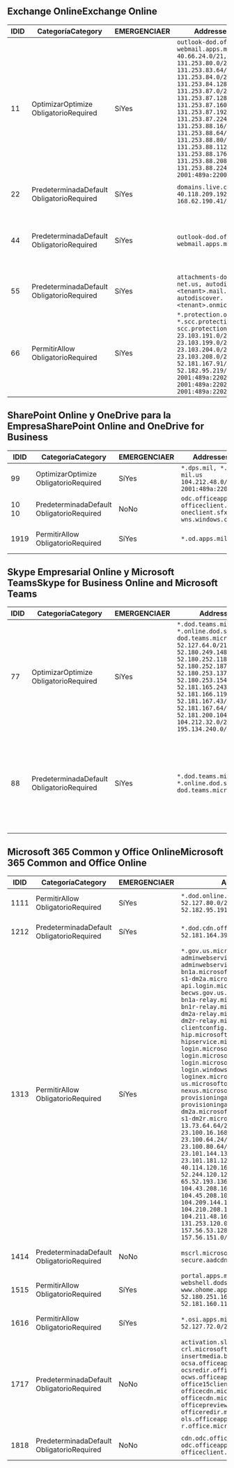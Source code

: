 <!--THIS FILE IS AUTOMATICALLY GENERATED. MANUAL CHANGES WILL BE OVERWRITTEN.-->
<!--Please contact the Office 365 Endpoints team with any questions.-->
<!--USGovDoD endpoints version 2019010700-->
<!--File generated 2019-01-07 11:00:16.1324-->

## <a name="exchange-online"></a><span data-ttu-id="26a8e-101">Exchange Online</span><span class="sxs-lookup"><span data-stu-id="26a8e-101">Exchange Online</span></span>

<span data-ttu-id="26a8e-102">ID</span><span class="sxs-lookup"><span data-stu-id="26a8e-102">ID</span></span> | <span data-ttu-id="26a8e-103">Categoría</span><span class="sxs-lookup"><span data-stu-id="26a8e-103">Category</span></span> | <span data-ttu-id="26a8e-104">EMERGENCIA</span><span class="sxs-lookup"><span data-stu-id="26a8e-104">ER</span></span> | <span data-ttu-id="26a8e-105">Addresses</span><span class="sxs-lookup"><span data-stu-id="26a8e-105">Addresses</span></span> | <span data-ttu-id="26a8e-106">Puertos</span><span class="sxs-lookup"><span data-stu-id="26a8e-106">Ports</span></span>
-- | -------------------- | --- | ---------------------------------------------------------------------------------------------------------------------------------------------------------------------------------------------------------------------------------------------------------------------------------------------------------------------------------------------------------------------------------------------- | -------------------------------
<span data-ttu-id="26a8e-107">1</span><span class="sxs-lookup"><span data-stu-id="26a8e-107">1</span></span> | <span data-ttu-id="26a8e-108">Optimizar</span><span class="sxs-lookup"><span data-stu-id="26a8e-108">Optimize</span></span><BR><span data-ttu-id="26a8e-109">Obligatorio</span><span class="sxs-lookup"><span data-stu-id="26a8e-109">Required</span></span> | <span data-ttu-id="26a8e-110">Sí</span><span class="sxs-lookup"><span data-stu-id="26a8e-110">Yes</span></span> | `outlook-dod.office365.us, webmail.apps.mil`<BR>`40.66.24.0/21, 131.253.80.0/24, 131.253.83.64/26, 131.253.84.0/26, 131.253.84.128/26, 131.253.87.0/25, 131.253.87.128/28, 131.253.87.160/27, 131.253.87.192/28, 131.253.87.224/28, 131.253.88.16/28, 131.253.88.64/28, 131.253.88.80/28, 131.253.88.112/28, 131.253.88.176/28, 131.253.88.208/28, 131.253.88.224/28, 2001:489a:2200:500::/56` | <span data-ttu-id="26a8e-111">**TCP:** 443, 80</span><span class="sxs-lookup"><span data-stu-id="26a8e-111">**TCP:** 443, 80</span></span>
<span data-ttu-id="26a8e-112">2</span><span class="sxs-lookup"><span data-stu-id="26a8e-112">2</span></span> | <span data-ttu-id="26a8e-113">Predeterminada</span><span class="sxs-lookup"><span data-stu-id="26a8e-113">Default</span></span><BR><span data-ttu-id="26a8e-114">Obligatorio</span><span class="sxs-lookup"><span data-stu-id="26a8e-114">Required</span></span> | <span data-ttu-id="26a8e-115">Sí</span><span class="sxs-lookup"><span data-stu-id="26a8e-115">Yes</span></span> | `domains.live.com`<BR>`40.118.209.192/32, 168.62.190.41/32` | <span data-ttu-id="26a8e-116">**TCP:** 443, 80</span><span class="sxs-lookup"><span data-stu-id="26a8e-116">**TCP:** 443, 80</span></span>
<span data-ttu-id="26a8e-117">4</span><span class="sxs-lookup"><span data-stu-id="26a8e-117">4</span></span> | <span data-ttu-id="26a8e-118">Predeterminada</span><span class="sxs-lookup"><span data-stu-id="26a8e-118">Default</span></span><BR><span data-ttu-id="26a8e-119">Obligatorio</span><span class="sxs-lookup"><span data-stu-id="26a8e-119">Required</span></span> | <span data-ttu-id="26a8e-120">Sí</span><span class="sxs-lookup"><span data-stu-id="26a8e-120">Yes</span></span> | `outlook-dod.office365.us, webmail.apps.mil` | <span data-ttu-id="26a8e-121">**TCP:** 143, 25, 587, 993, 995</span><span class="sxs-lookup"><span data-stu-id="26a8e-121">**TCP:** 143, 25, 587, 993, 995</span></span>
<span data-ttu-id="26a8e-122">5</span><span class="sxs-lookup"><span data-stu-id="26a8e-122">5</span></span> | <span data-ttu-id="26a8e-123">Predeterminada</span><span class="sxs-lookup"><span data-stu-id="26a8e-123">Default</span></span><BR><span data-ttu-id="26a8e-124">Obligatorio</span><span class="sxs-lookup"><span data-stu-id="26a8e-124">Required</span></span> | <span data-ttu-id="26a8e-125">Sí</span><span class="sxs-lookup"><span data-stu-id="26a8e-125">Yes</span></span> | `attachments-dod.office365-net.us, autodiscover.<tenant>.mail.onmicrosoft.com, autodiscover.<tenant>.onmicrosoft.com` | <span data-ttu-id="26a8e-126">**TCP:** 443, 80</span><span class="sxs-lookup"><span data-stu-id="26a8e-126">**TCP:** 443, 80</span></span>
<span data-ttu-id="26a8e-127">6</span><span class="sxs-lookup"><span data-stu-id="26a8e-127">6</span></span> | <span data-ttu-id="26a8e-128">Permitir</span><span class="sxs-lookup"><span data-stu-id="26a8e-128">Allow</span></span><BR><span data-ttu-id="26a8e-129">Obligatorio</span><span class="sxs-lookup"><span data-stu-id="26a8e-129">Required</span></span> | <span data-ttu-id="26a8e-130">Sí</span><span class="sxs-lookup"><span data-stu-id="26a8e-130">Yes</span></span> | `*.protection.office365.us, *.scc.protection.apps.mil, scc.protection.apps.mil`<BR>`23.103.191.0/24, 23.103.199.0/25, 23.103.204.0/22, 23.103.208.0/22, 52.181.167.91/32, 52.182.95.219/32, 2001:489a:2202::/62, 2001:489a:2202:8::/62, 2001:489a:2202:2000::/63` | <span data-ttu-id="26a8e-131">**TCP:** 25, 443</span><span class="sxs-lookup"><span data-stu-id="26a8e-131">**TCP:** 25, 443</span></span>

## <a name="sharepoint-online-and-onedrive-for-business"></a><span data-ttu-id="26a8e-132">SharePoint Online y OneDrive para la Empresa</span><span class="sxs-lookup"><span data-stu-id="26a8e-132">SharePoint Online and OneDrive for Business</span></span>

<span data-ttu-id="26a8e-133">ID</span><span class="sxs-lookup"><span data-stu-id="26a8e-133">ID</span></span> | <span data-ttu-id="26a8e-134">Categoría</span><span class="sxs-lookup"><span data-stu-id="26a8e-134">Category</span></span> | <span data-ttu-id="26a8e-135">EMERGENCIA</span><span class="sxs-lookup"><span data-stu-id="26a8e-135">ER</span></span> | <span data-ttu-id="26a8e-136">Addresses</span><span class="sxs-lookup"><span data-stu-id="26a8e-136">Addresses</span></span> | <span data-ttu-id="26a8e-137">Puertos</span><span class="sxs-lookup"><span data-stu-id="26a8e-137">Ports</span></span>
-- | -------------------- | --- | ---------------------------------------------------------------------------------------- | ----------------
<span data-ttu-id="26a8e-138">9</span><span class="sxs-lookup"><span data-stu-id="26a8e-138">9</span></span> | <span data-ttu-id="26a8e-139">Optimizar</span><span class="sxs-lookup"><span data-stu-id="26a8e-139">Optimize</span></span><BR><span data-ttu-id="26a8e-140">Obligatorio</span><span class="sxs-lookup"><span data-stu-id="26a8e-140">Required</span></span> | <span data-ttu-id="26a8e-141">Sí</span><span class="sxs-lookup"><span data-stu-id="26a8e-141">Yes</span></span> | `*.dps.mil, *.sharepoint-mil.us`<BR>`104.212.48.0/23, 2001:489a:2204::/63` | <span data-ttu-id="26a8e-142">**TCP:** 443, 80</span><span class="sxs-lookup"><span data-stu-id="26a8e-142">**TCP:** 443, 80</span></span>
<span data-ttu-id="26a8e-143">10 </span><span class="sxs-lookup"><span data-stu-id="26a8e-143">10</span></span> | <span data-ttu-id="26a8e-144">Predeterminada</span><span class="sxs-lookup"><span data-stu-id="26a8e-144">Default</span></span><BR><span data-ttu-id="26a8e-145">Obligatorio</span><span class="sxs-lookup"><span data-stu-id="26a8e-145">Required</span></span> | <span data-ttu-id="26a8e-146">No</span><span class="sxs-lookup"><span data-stu-id="26a8e-146">No</span></span> | `odc.officeapps.live.com, officeclient.microsoft.com, oneclient.sfx.ms, wns.windows.com` | <span data-ttu-id="26a8e-147">**TCP:** 443, 80</span><span class="sxs-lookup"><span data-stu-id="26a8e-147">**TCP:** 443, 80</span></span>
<span data-ttu-id="26a8e-148">19</span><span class="sxs-lookup"><span data-stu-id="26a8e-148">19</span></span> | <span data-ttu-id="26a8e-149">Permitir</span><span class="sxs-lookup"><span data-stu-id="26a8e-149">Allow</span></span><BR><span data-ttu-id="26a8e-150">Obligatorio</span><span class="sxs-lookup"><span data-stu-id="26a8e-150">Required</span></span> | <span data-ttu-id="26a8e-151">Sí</span><span class="sxs-lookup"><span data-stu-id="26a8e-151">Yes</span></span> | `*.od.apps.mil` | <span data-ttu-id="26a8e-152">**TCP:** 443, 80</span><span class="sxs-lookup"><span data-stu-id="26a8e-152">**TCP:** 443, 80</span></span>

## <a name="skype-for-business-online-and-microsoft-teams"></a><span data-ttu-id="26a8e-153">Skype Empresarial Online y Microsoft Teams</span><span class="sxs-lookup"><span data-stu-id="26a8e-153">Skype for Business Online and Microsoft Teams</span></span>

<span data-ttu-id="26a8e-154">ID</span><span class="sxs-lookup"><span data-stu-id="26a8e-154">ID</span></span> | <span data-ttu-id="26a8e-155">Categoría</span><span class="sxs-lookup"><span data-stu-id="26a8e-155">Category</span></span> | <span data-ttu-id="26a8e-156">EMERGENCIA</span><span class="sxs-lookup"><span data-stu-id="26a8e-156">ER</span></span> | <span data-ttu-id="26a8e-157">Addresses</span><span class="sxs-lookup"><span data-stu-id="26a8e-157">Addresses</span></span> | <span data-ttu-id="26a8e-158">Puertos</span><span class="sxs-lookup"><span data-stu-id="26a8e-158">Ports</span></span>
-- | -------------------- | --- | -------------------------------------------------------------------------------------------------------------------------------------------------------------------------------------------------------------------------------------------------------------------------------------------------------------------------------------------------------- | --------------------------------------------------
<span data-ttu-id="26a8e-159">7</span><span class="sxs-lookup"><span data-stu-id="26a8e-159">7</span></span> | <span data-ttu-id="26a8e-160">Optimizar</span><span class="sxs-lookup"><span data-stu-id="26a8e-160">Optimize</span></span><BR><span data-ttu-id="26a8e-161">Obligatorio</span><span class="sxs-lookup"><span data-stu-id="26a8e-161">Required</span></span> | <span data-ttu-id="26a8e-162">Sí</span><span class="sxs-lookup"><span data-stu-id="26a8e-162">Yes</span></span> | `*.dod.teams.microsoft.us, *.online.dod.skypeforbusiness.us, dod.teams.microsoft.us`<BR>`52.127.64.0/21, 52.180.249.148/32, 52.180.252.118/32, 52.180.252.187/32, 52.180.253.137/32, 52.180.253.154/32, 52.181.165.243/32, 52.181.166.119/32, 52.181.167.43/32, 52.181.167.64/32, 52.181.200.104/32, 104.212.32.0/22, 104.212.60.0/23, 195.134.240.0/22` | <span data-ttu-id="26a8e-163">**TCP:** 443</span><span class="sxs-lookup"><span data-stu-id="26a8e-163">**TCP:** 443</span></span><BR><span data-ttu-id="26a8e-164">**UDP:** 3478, 3479, 3480, 3481</span><span class="sxs-lookup"><span data-stu-id="26a8e-164">**UDP:** 3478, 3479, 3480, 3481</span></span>
<span data-ttu-id="26a8e-165">8</span><span class="sxs-lookup"><span data-stu-id="26a8e-165">8</span></span> | <span data-ttu-id="26a8e-166">Predeterminada</span><span class="sxs-lookup"><span data-stu-id="26a8e-166">Default</span></span><BR><span data-ttu-id="26a8e-167">Obligatorio</span><span class="sxs-lookup"><span data-stu-id="26a8e-167">Required</span></span> | <span data-ttu-id="26a8e-168">Sí</span><span class="sxs-lookup"><span data-stu-id="26a8e-168">Yes</span></span> | `*.dod.teams.microsoft.us, *.online.dod.skypeforbusiness.us, dod.teams.microsoft.us` | <span data-ttu-id="26a8e-169">**TCP:** 5061, 50000-59999</span><span class="sxs-lookup"><span data-stu-id="26a8e-169">**TCP:** 5061, 50000-59999</span></span><BR><span data-ttu-id="26a8e-170">**UDP:** 50000-59999</span><span class="sxs-lookup"><span data-stu-id="26a8e-170">**UDP:** 50000-59999</span></span>

## <a name="microsoft-365-common-and-office-online"></a><span data-ttu-id="26a8e-171">Microsoft 365 Common y Office Online</span><span class="sxs-lookup"><span data-stu-id="26a8e-171">Microsoft 365 Common and Office Online</span></span>

<span data-ttu-id="26a8e-172">ID</span><span class="sxs-lookup"><span data-stu-id="26a8e-172">ID</span></span> | <span data-ttu-id="26a8e-173">Categoría</span><span class="sxs-lookup"><span data-stu-id="26a8e-173">Category</span></span> | <span data-ttu-id="26a8e-174">EMERGENCIA</span><span class="sxs-lookup"><span data-stu-id="26a8e-174">ER</span></span> | <span data-ttu-id="26a8e-175">Addresses</span><span class="sxs-lookup"><span data-stu-id="26a8e-175">Addresses</span></span> | <span data-ttu-id="26a8e-176">Puertos</span><span class="sxs-lookup"><span data-stu-id="26a8e-176">Ports</span></span>
-- | ------------------- | --- | ------------------------------------------------------------------------------------------------------------------------------------------------------------------------------------------------------------------------------------------------------------------------------------------------------------------------------------------------------------------------------------------------------------------------------------------------------------------------------------------------------------------------------------------------------------------------------------------------------------------------------------------------------------------------------------------------------------------------------------------------------------------------------------------------------------------------------------------------------------------------------------------------------------------------------------------------------------------------------------------------------------------------------------------------------------------------------------------------------------------------------------------------------------------------------------------------------------------------------------------------------------------------------------------------------------------------------------------------------------------------------------------------------------------------------------------------- | ----------------
<span data-ttu-id="26a8e-177">11</span><span class="sxs-lookup"><span data-stu-id="26a8e-177">11</span></span> | <span data-ttu-id="26a8e-178">Permitir</span><span class="sxs-lookup"><span data-stu-id="26a8e-178">Allow</span></span><BR><span data-ttu-id="26a8e-179">Obligatorio</span><span class="sxs-lookup"><span data-stu-id="26a8e-179">Required</span></span> | <span data-ttu-id="26a8e-180">Sí</span><span class="sxs-lookup"><span data-stu-id="26a8e-180">Yes</span></span> | `*.dod.online.office365.us`<BR>`52.127.80.0/23, 52.181.164.39/32, 52.182.95.191/32` | <span data-ttu-id="26a8e-181">**TCP:** 443</span><span class="sxs-lookup"><span data-stu-id="26a8e-181">**TCP:** 443</span></span>
<span data-ttu-id="26a8e-182">12</span><span class="sxs-lookup"><span data-stu-id="26a8e-182">12</span></span> | <span data-ttu-id="26a8e-183">Predeterminada</span><span class="sxs-lookup"><span data-stu-id="26a8e-183">Default</span></span><BR><span data-ttu-id="26a8e-184">Obligatorio</span><span class="sxs-lookup"><span data-stu-id="26a8e-184">Required</span></span> | <span data-ttu-id="26a8e-185">Sí</span><span class="sxs-lookup"><span data-stu-id="26a8e-185">Yes</span></span> | `*.dod.cdn.office365.us`<BR>`52.181.164.39/32, 52.182.95.191/32` | <span data-ttu-id="26a8e-186">**TCP:** 443</span><span class="sxs-lookup"><span data-stu-id="26a8e-186">**TCP:** 443</span></span>
<span data-ttu-id="26a8e-187">13</span><span class="sxs-lookup"><span data-stu-id="26a8e-187">13</span></span> | <span data-ttu-id="26a8e-188">Permitir</span><span class="sxs-lookup"><span data-stu-id="26a8e-188">Allow</span></span><BR><span data-ttu-id="26a8e-189">Obligatorio</span><span class="sxs-lookup"><span data-stu-id="26a8e-189">Required</span></span> | <span data-ttu-id="26a8e-190">Sí</span><span class="sxs-lookup"><span data-stu-id="26a8e-190">Yes</span></span> | `*.gov.us.microsoftonline.com, adminwebservice.gov.us.microsoftonline.com, adminwebservice-s1-bn1a.microsoftonline.com, adminwebservice-s1-dm2a.microsoftonline.com, api.login.microsoftonline.com, becws.gov.us.microsoftonline.com, bws-s1-bn1a-relay.microsoftonline.com, bws-s1-bn1r-relay.microsoftonline.com, bws-s1-dm2a-relay.microsoftonline.com, bws-s1-dm2r-relay.microsoftonline.com, clientconfig.microsoftonline-p.net, hip.microsoftonline-p.net, hipservice.microsoftonline.com, login.microsoftonline.com, login.microsoftonline.us, login.microsoftonline-p.com, login.windows.net, loginex.microsoftonline.com, login-us.microsoftonline.com, nexus.microsoftonline-p.com, provisioningapi.gov.us.microsoftonline.com, provisioningapi-s1-dm2a.microsoftonline.com, provisioningapi-s1-dm2r.microsoftonline.com`<BR>`13.73.64.64/26, 13.73.208.128/25, 23.100.16.168/29, 23.100.32.136/29, 23.100.64.24/29, 23.100.72.32/29, 23.100.80.64/29, 23.100.120.64/29, 23.101.144.136/29, 23.101.165.168/29, 23.101.181.128/29, 40.113.192.16/29, 40.114.120.16/29, 52.126.194.0/23, 52.244.120.128/25, 65.52.1.16/29, 65.52.193.136/29, 104.42.72.16/29, 104.43.208.16/29, 104.43.240.16/29, 104.45.208.104/29, 104.46.112.8/29, 104.209.144.16/29, 104.210.48.8/29, 104.210.208.16/29, 104.211.16.16/29, 104.211.48.16/29, 104.215.96.24/29, 131.253.120.0/24, 157.55.59.128/25, 157.56.53.128/25, 157.56.58.0/25, 157.56.151.0/25` | <span data-ttu-id="26a8e-191">**TCP:** 443</span><span class="sxs-lookup"><span data-stu-id="26a8e-191">**TCP:** 443</span></span>
<span data-ttu-id="26a8e-192">14</span><span class="sxs-lookup"><span data-stu-id="26a8e-192">14</span></span> | <span data-ttu-id="26a8e-193">Predeterminada</span><span class="sxs-lookup"><span data-stu-id="26a8e-193">Default</span></span><BR><span data-ttu-id="26a8e-194">Obligatorio</span><span class="sxs-lookup"><span data-stu-id="26a8e-194">Required</span></span> | <span data-ttu-id="26a8e-195">No</span><span class="sxs-lookup"><span data-stu-id="26a8e-195">No</span></span> | `mscrl.microsoft.com, secure.aadcdn.microsoftonline-p.com` | <span data-ttu-id="26a8e-196">**TCP:** 443</span><span class="sxs-lookup"><span data-stu-id="26a8e-196">**TCP:** 443</span></span>
<span data-ttu-id="26a8e-197">15</span><span class="sxs-lookup"><span data-stu-id="26a8e-197">15</span></span> | <span data-ttu-id="26a8e-198">Permitir</span><span class="sxs-lookup"><span data-stu-id="26a8e-198">Allow</span></span><BR><span data-ttu-id="26a8e-199">Obligatorio</span><span class="sxs-lookup"><span data-stu-id="26a8e-199">Required</span></span> | <span data-ttu-id="26a8e-200">Sí</span><span class="sxs-lookup"><span data-stu-id="26a8e-200">Yes</span></span> | `portal.apps.mil, webshell.dodsuite.office365.us, www.ohome.apps.mil`<BR>`52.180.251.166/32, 52.181.160.19/32, 52.181.160.113/32, 52.182.92.132/32` | <span data-ttu-id="26a8e-201">**TCP:** 443</span><span class="sxs-lookup"><span data-stu-id="26a8e-201">**TCP:** 443</span></span>
<span data-ttu-id="26a8e-202">16</span><span class="sxs-lookup"><span data-stu-id="26a8e-202">16</span></span> | <span data-ttu-id="26a8e-203">Permitir</span><span class="sxs-lookup"><span data-stu-id="26a8e-203">Allow</span></span><BR><span data-ttu-id="26a8e-204">Obligatorio</span><span class="sxs-lookup"><span data-stu-id="26a8e-204">Required</span></span> | <span data-ttu-id="26a8e-205">Sí</span><span class="sxs-lookup"><span data-stu-id="26a8e-205">Yes</span></span> | `*.osi.apps.mil`<BR>`52.127.72.0/21` | <span data-ttu-id="26a8e-206">**TCP:** 443</span><span class="sxs-lookup"><span data-stu-id="26a8e-206">**TCP:** 443</span></span>
<span data-ttu-id="26a8e-207">17</span><span class="sxs-lookup"><span data-stu-id="26a8e-207">17</span></span> | <span data-ttu-id="26a8e-208">Predeterminada</span><span class="sxs-lookup"><span data-stu-id="26a8e-208">Default</span></span><BR><span data-ttu-id="26a8e-209">Obligatorio</span><span class="sxs-lookup"><span data-stu-id="26a8e-209">Required</span></span> | <span data-ttu-id="26a8e-210">No</span><span class="sxs-lookup"><span data-stu-id="26a8e-210">No</span></span> | `activation.sls.microsoft.com, crl.microsoft.com, go.microsoft.com, insertmedia.bing.office.net, ocsa.officeapps.live.com, ocsredir.officeapps.live.com, ocws.officeapps.live.com, office15client.microsoft.com, officecdn.microsoft.com, officecdn.microsoft.com.edgesuite.net, officepreviewredir.microsoft.com, officeredir.microsoft.com, ols.officeapps.live.com, r.office.microsoft.com` | <span data-ttu-id="26a8e-211">**TCP:** 443, 80</span><span class="sxs-lookup"><span data-stu-id="26a8e-211">**TCP:** 443, 80</span></span>
<span data-ttu-id="26a8e-212">18</span><span class="sxs-lookup"><span data-stu-id="26a8e-212">18</span></span> | <span data-ttu-id="26a8e-213">Predeterminada</span><span class="sxs-lookup"><span data-stu-id="26a8e-213">Default</span></span><BR><span data-ttu-id="26a8e-214">Obligatorio</span><span class="sxs-lookup"><span data-stu-id="26a8e-214">Required</span></span> | <span data-ttu-id="26a8e-215">No</span><span class="sxs-lookup"><span data-stu-id="26a8e-215">No</span></span> | `cdn.odc.officeapps.live.com, odc.officeapps.live.com, officeclient.microsoft.com` | <span data-ttu-id="26a8e-216">**TCP:** 443, 80</span><span class="sxs-lookup"><span data-stu-id="26a8e-216">**TCP:** 443, 80</span></span>
